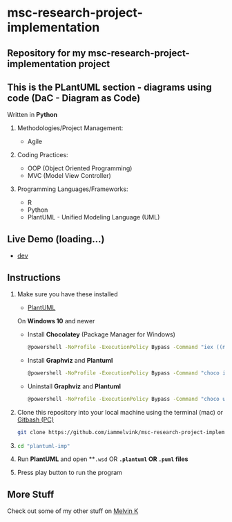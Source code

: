 # msc-research-project-implementation

## Repository for my msc-research-project-implementation project

## This is the PLantUML section - diagrams using code (DaC - Diagram as Code)

Written in **Python**

1. Methodologies/Project Management:

   - Agile

2. Coding Practices:

   - OOP (Object Oriented Programming)
   - MVC (Model View Controller)

3. Programming Languages/Frameworks:

   - R
   - Python
   - PlantUML - Unified Modeling Language (UML)

## Live Demo (loading...)

- [dev](https://<>.amazonaws.com/dev 'dev')

## Instructions

1. Make sure you have these installed

   - [PlantUML](https://plantuml.com/download 'PlantUML')

   On **Windows 10** and newer

   - Install **Chocolatey** (Package Manager for Windows)

      ```sh
      @powershell -NoProfile -ExecutionPolicy Bypass -Command "iex ((new-object net.webclient).DownloadString('https://chocolatey.org/install.ps1'))" && SET PATH=%PATH%;%ALLUSERSPROFILE%\chocolatey\bin
      ```

   - Install **Graphviz** and **Plantuml**

      ```sh
      @powershell -NoProfile -ExecutionPolicy Bypass -Command "choco install -y --force --allow-empty-checksums --ignore-checksums Graphviz plantuml"
      ```

   - Uninstall **Graphviz** and **Plantuml**

      ```sh
      @powershell -NoProfile -ExecutionPolicy Bypass -Command "choco uninstall -y --remove-dependencies Graphviz plantuml"
      ```

2. Clone this repository into your local machine using the terminal (mac) or [Gitbash (PC)](https://git-scm.com/download/win 'Gitbash (PC)')

   ```sh
   git clone https://github.com/iammelvink/msc-research-project-implementation.git
   ```

3. ```sh
   cd "plantuml-imp"
   ```

4. Run **PlantUML** and open **`.wsd` OR **`.plantuml` OR `.puml` files**

5. Press play button to run the program

## More Stuff

Check out some of my other stuff on [Melvin K](https://github.com/iammelvink 'Melvin K GitHub page')
